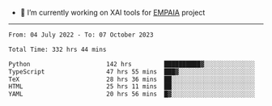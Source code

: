 - 🔭 I’m currently working on XAI tools for [EMPAIA](https://en.empaia.org/) project

---

<!--START_SECTION:waka-->

```txt
From: 04 July 2022 - To: 07 October 2023

Total Time: 332 hrs 44 mins

Python                     142 hrs         ██████████▓░░░░░░░░░░░░░░   42.68 %
TypeScript                 47 hrs 55 mins  ███▓░░░░░░░░░░░░░░░░░░░░░   14.40 %
TeX                        28 hrs 36 mins  ██░░░░░░░░░░░░░░░░░░░░░░░   08.60 %
HTML                       25 hrs 11 mins  ██░░░░░░░░░░░░░░░░░░░░░░░   07.57 %
YAML                       20 hrs 56 mins  █▓░░░░░░░░░░░░░░░░░░░░░░░   06.29 %
```

<!--END_SECTION:waka-->
